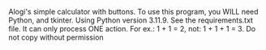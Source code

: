 Alogi's simple calculator with buttons.
To use this program, you WILL need Python, and tkinter.
Using Python version 3.11.9.
See the requirements.txt file.
It can only process ONE action.
For ex.: 1 + 1 = 2,
not: 1 + 1 + 1 = 3.
Do not copy without permission
